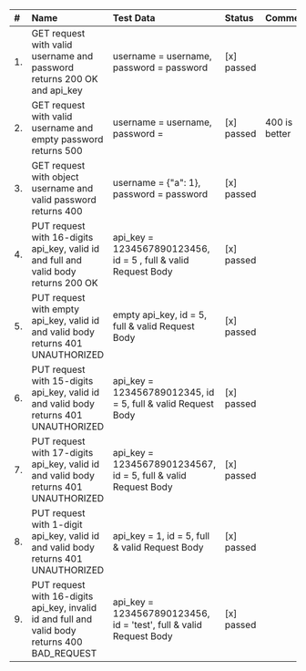 
| #  | Name                                                                                           | Test Data                                                          | Status     | Comment       |
|:---|:-----------------------------------------------------------------------------------------------|:-------------------------------------------------------------------|:-----------|:--------------|
| 1. | GET request with valid username and password returns 200 OK and api_key                        | username = username, password = password                           | [x] passed |               |
| 2. | GET request with valid username and empty password returns 500                                 | username = username, password =                                    | [x] passed | 400 is better |
| 3. | GET request with object username and valid password returns 400                                | username = {"a": 1}, password = password                           | [x] passed |               |
| 4. | PUT request with 16-digits api_key, valid id and full and valid body returns 200 OK            | api_key = 1234567890123456, id = 5 , full & valid Request Body     | [x] passed |               |
| 5. | PUT request with empty api_key, valid id and valid body returns 401 UNAUTHORIZED               | empty api_key, id = 5, full & valid Request Body                   | [x] passed |               |
| 6. | PUT request with 15-digits api_key, valid id and valid body returns 401 UNAUTHORIZED           | api_key = 123456789012345, id = 5, full & valid Request Body       | [x] passed |               |
| 7. | PUT request with 17-digits api_key, valid id and valid body returns 401 UNAUTHORIZED           | api_key = 12345678901234567, id = 5, full & valid Request Body     | [x] passed |               |
| 8. | PUT request with 1-digit api_key, valid id and valid body returns 401 UNAUTHORIZED             | api_key = 1, id = 5, full & valid Request Body                     | [x] passed |               |
| 9. | PUT request with 16-digits api_key, invalid id and full and valid body returns 400 BAD_REQUEST | api_key = 1234567890123456, id = 'test', full & valid Request Body | [x] passed |               |


